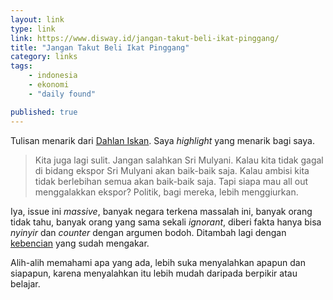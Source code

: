 ```yaml
---
layout: link
type: link
link: https://www.disway.id/jangan-takut-beli-ikat-pinggang/
title: "Jangan Takut Beli Ikat Pinggang"
category: links
tags: 
    - indonesia
    - ekonomi
    - "daily found"

published: true
---
```


Tulisan menarik dari [Dahlan Iskan](https://twitter.com/iskan_dahlan?lang=en). Saya *highlight* yang menarik bagi saya.

> Kita juga lagi sulit. Jangan salahkan Sri Mulyani. Kalau kita tidak gagal di bidang ekspor Sri Mulyani akan baik-baik saja. Kalau ambisi kita tidak berlebihan semua akan baik-baik saja.
> Tapi siapa mau all out menggalakkan ekspor? Politik, bagi mereka, lebih menggiurkan.


Iya, issue ini *massive*, banyak negara terkena massalah ini, banyak orang tidak tahu, banyak orang yang sama sekali *ignorant*, diberi fakta hanya bisa *nyinyir* dan *counter* dengan argumen bodoh. Ditambah lagi dengan [kebencian](https://notes.dedenf.com/2018/06/kebencian) yang sudah mengakar. 

Alih-alih memahami apa yang ada, lebih suka menyalahkan apapun dan siapapun, karena menyalahkan itu lebih mudah daripada berpikir atau belajar.